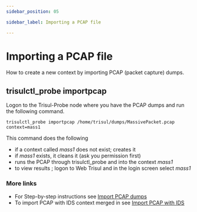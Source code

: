 ```yaml
---
sidebar_position: 05

sidebar_label: Importing a PCAP file

---
```

# Importing a PCAP file

How to create a new context by importing PCAP (packet capture) dumps.

## trisulctl_probe importpcap

Logon to the Trisul-Probe node where you have the PCAP dumps and run the
following command.

```language-bash
trisulctl_probe importpcap /home/trisul/dumps/MassivePacket.pcap context=mass1
```

This command does the following

- if a context called *mass1* does not exist; creates it
- if *mass1* exists, it cleans it (ask you permission first)
- runs the PCAP through trisulctl_probe and into the context *mass1*
- to view results ; logon to Web Trisul and in the login screen select
  *mass1*

### More links

- For Step-by-step instructions see [Import PCAP
  dumps](/docs/ug/caps/pcap_import)
- To import PCAP with IDS context merged in see [Import PCAP with
  IDS](snort)
